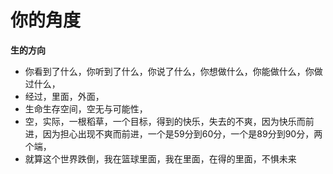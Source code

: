 # 你的角度



**生的方向**

* 你看到了什么，你听到了什么，你说了什么，你想做什么，你能做什么，你做过什么，
* 经过，里面，外面，
* 生命生存空间，空无与可能性，
* 空，实际，一根稻草，一个目标，得到的快乐，失去的不爽，因为快乐而前进，因为担心出现不爽而前进，一个是59分到60分，一个是89分到90分，两个端，
* 就算这个世界跌倒，我在篮球里面，我在里面，在得的里面，不惧未来

